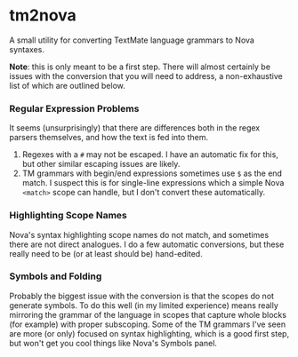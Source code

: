 # tm2nova

A small utility for converting TextMate language grammars to Nova syntaxes.

**Note**: this is only meant to be a first step. There will almost certainly be issues with the
conversion that you will need to address, a non-exhaustive list of which are outlined below.

### Regular Expression Problems

It seems (unsurprisingly) that there are differences both in the regex parsers themselves, and how
the text is fed into them.

1. Regexes with a `#` may not be escaped. I have an automatic fix for this, but other similar
   escaping issues are likely.
2. TM grammars with begin/end expressions sometimes use `$` as the end match. I suspect this is for
   single-line expressions which a simple Nova `<match>` scope can handle, but I don't convert these
   automatically.

### Highlighting Scope Names

Nova's syntax highlighting scope names do not match, and sometimes there are not direct analogues. I
do a few automatic conversions, but these really need to be (or at least should be) hand-edited.

### Symbols and Folding

Probably the biggest issue with the conversion is that the scopes do not generate symbols. To do this
well (in my limited experience) means really mirroring the grammar of the language in scopes that
capture whole blocks (for example) with proper subscoping. Some of the TM grammars I've seen are more
(or only) focused on syntax highlighting, which is a good first step, but won't get you cool things
like Nova's Symbols panel.
